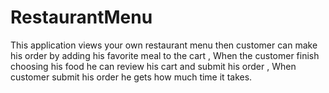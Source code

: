 # RestaurantMenu
 This application views your own restaurant menu then customer can make his order by adding his favorite meal to the cart , When the customer finish choosing his food he can review his cart and submit his order , When customer submit his order he gets how much time it takes.
